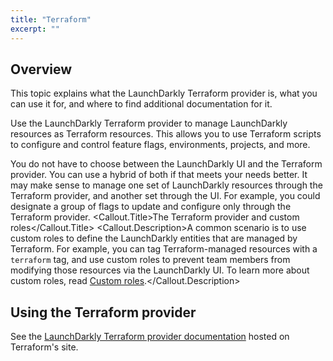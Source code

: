 ```yaml
---
title: "Terraform"
excerpt: ""
---
```

## Overview
This topic explains what the LaunchDarkly Terraform provider is, what you can use it for, and where to find additional documentation for it. 

Use the LaunchDarkly Terraform provider to manage LaunchDarkly resources as Terraform resources. This allows you to use Terraform scripts to configure and control feature flags, environments, projects, and more.

You do not have to choose between the LaunchDarkly UI and the Terraform provider. You can use a hybrid of both if that meets your needs better. It may make sense to manage one set of LaunchDarkly resources through the Terraform provider, and another set through the UI. For example, you could designate a group of flags to update and configure only through the Terraform provider.
<Callout intent="info">
  <Callout.Title>The Terraform provider and custom roles</Callout.Title>
   <Callout.Description>A common scenario is to use custom roles to define the LaunchDarkly entities that are managed by Terraform. For example, you can tag Terraform-managed resources with a `terraform` tag, and use custom roles to prevent team members from modifying those resources via the LaunchDarkly UI.
To learn more about custom roles, read [Custom roles](./custom-roles).</Callout.Description>
</Callout>

## Using the Terraform provider
See the [LaunchDarkly Terraform provider documentation](https://terraform.io/docs/providers/launchdarkly/index.html) hosted on Terraform's site.